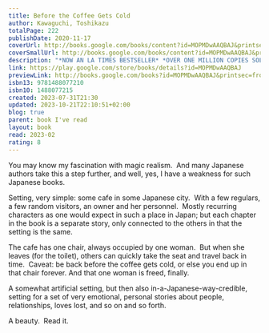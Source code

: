```yaml
---
title: Before the Coffee Gets Cold
author: Kawaguchi, Toshikazu
totalPage: 222
publishDate: 2020-11-17
coverUrl: http://books.google.com/books/content?id=MOPMDwAAQBAJ&printsec=frontcover&img=1&zoom=1&edge=curl&source=gbs_api
coverSmallUrl: http://books.google.com/books/content?id=MOPMDwAAQBAJ&printsec=frontcover&img=1&zoom=5&edge=curl&source=gbs_api
description: "*NOW AN LA TIMES BESTSELLER* *OVER ONE MILLION COPIES SOLD* *AN INTERNATIONAL BESTSELLER* If you could go back in time, who would you want to meet? In a small back alley of Tokyo, there is a café that has been serving carefully brewed coffee for more than one hundred years. Local legend says that this shop offers something else besides coffee—the chance to travel back in time. Over the course of one summer, four customers visit the café in the hopes of making that journey. But time travel isn’t so simple, and there are rules that must be followed. Most important, the trip can last only as long as it takes for the coffee to get cold. Heartwarming, wistful, mysterious and delightfully quirky, Toshikazu Kawaguchi’s internationally bestselling novel explores the age-old question: What would you change if you could travel back in time? Meet more wonderful characters in the sequel to Before the Coffee Gets Cold, Tales from the Café, and the third book in the series, Before Your Memory Fades, releasing November 15, 2022!"
link: https://play.google.com/store/books/details?id=MOPMDwAAQBAJ
previewLink: http://books.google.com/books?id=MOPMDwAAQBAJ&printsec=frontcover&dq=Toshikazu+Kawaguchi,+Before+the+coffee+gets+cold&hl=&as_pt=BOOKS&cd=1&source=gbs_api
isbn13: 9781488077210
isbn10: 1488077215
created: 2023-07-31T21:30
updated: 2023-10-21T22:10:51+02:00
blog: true
parent: book I've read
layout: book
read: 2023-02
rating: 8
---
```

  
You may know my fascination with magic realism.  And many Japanese authors take this a step further, and well, yes, I have a weakness for such Japanese books.  
  
Setting, very simple: some cafe in some Japanese city.  With a few regulars, a few random visitors, an owner and her personnel.  Mostly recurring characters as one would expect in such a place in Japan; but each chapter in the book is a separate story, only connected to the others in that the setting is the same.  
  
The cafe has one chair, always occupied by one woman.  But when she leaves (for the toilet), others can quickly take the seat and travel back in time.  Caveat: be back before the coffee gets cold, or else you end up in that chair forever.  And that one woman is freed, finally.  
  
A somewhat artificial setting, but then also in-a-Japanese-way-credible, setting for a set of very emotional, personal stories about people, relationships, loves lost, and so on and so forth.  
  
A beauty.  Read it.